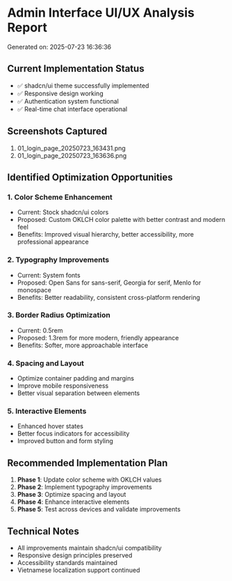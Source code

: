 
# Admin Interface UI/UX Analysis Report
Generated on: 2025-07-23 16:36:36

## Current Implementation Status
- ✅ shadcn/ui theme successfully implemented
- ✅ Responsive design working
- ✅ Authentication system functional
- ✅ Real-time chat interface operational

## Screenshots Captured
1. 01_login_page_20250723_163431.png
2. 01_login_page_20250723_163636.png


## Identified Optimization Opportunities

### 1. Color Scheme Enhancement
- Current: Stock shadcn/ui colors  
- Proposed: Custom OKLCH color palette with better contrast and modern feel
- Benefits: Improved visual hierarchy, better accessibility, more professional appearance

### 2. Typography Improvements
- Current: System fonts
- Proposed: Open Sans for sans-serif, Georgia for serif, Menlo for monospace
- Benefits: Better readability, consistent cross-platform rendering

### 3. Border Radius Optimization
- Current: 0.5rem
- Proposed: 1.3rem for more modern, friendly appearance
- Benefits: Softer, more approachable interface

### 4. Spacing and Layout
- Optimize container padding and margins
- Improve mobile responsiveness
- Better visual separation between elements

### 5. Interactive Elements
- Enhanced hover states
- Better focus indicators for accessibility
- Improved button and form styling

## Recommended Implementation Plan

1. **Phase 1**: Update color scheme with OKLCH values
2. **Phase 2**: Implement typography improvements
3. **Phase 3**: Optimize spacing and layout
4. **Phase 4**: Enhance interactive elements
5. **Phase 5**: Test across devices and validate improvements

## Technical Notes
- All improvements maintain shadcn/ui compatibility
- Responsive design principles preserved
- Accessibility standards maintained
- Vietnamese localization support continued

